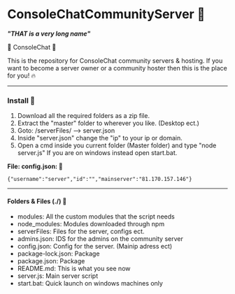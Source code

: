 # ConsoleChatCommunityServer :green_book:
**_"THAT is a very long name"_**

:herb: ConsoleChat :herb:

This is the repository for ConsoleChat community servers & hosting. If you want to become a server owner or a community hoster then this is the place for you! :fire:

---
### Install :memo:
1. Download all the required folders as a zip file.
2. Extract the "master" folder to wherever you like. (Desktop ect.)
3. Goto: /serverFiles/ --> server.json
4. Inside "server.json" change the "ip" to your ip or domain.
5. Open a cmd inside you current folder (Master folder) and type "node server.js" If you are on windows instead open start.bat.

**File: config.json: :blue_book:** 
```
{"username":"server","id":"","mainserver":"81.170.157.146"}
```
---
#### Folders & Files (./) :file_folder:
- modules: All the custom modules that the script needs
- node_modules: Modules downloaded through npm
- serverFiles: Files for the server, configs ect.
- admins.json: IDS for the admins on the community server
- config.json: Config for the server. (Mainip adress ect)
- package-lock.json: Package
- package.json: Package
- README.md: This is what you see now
- server.js: Main server script
- start.bat: Quick launch on windows machines only